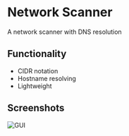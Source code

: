# Network Scanner
A network scanner with DNS resolution

## Functionality
* CIDR notation 
* Hostname resolving
* Lightweight

## Screenshots
![GUI](https://github.com/Zatrac/network_scanner/blob/master/netgui.png)
